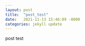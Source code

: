 ```yaml
---
layout: post
title:  "post_test"
date:   2021-11-13 15:46:09 -0800
categories: jekyll update
---
```

post test
